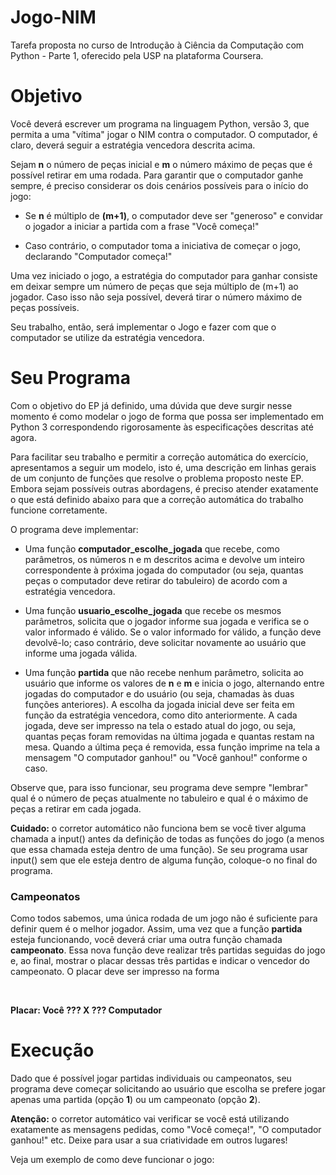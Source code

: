 # Jogo-NIM
Tarefa proposta no curso de Introdução à Ciência da Computação com Python - Parte 1, oferecido pela USP na plataforma Coursera.

<!-- Descrição da atividade -->
# Objetivo
<p>Você deverá escrever um programa na linguagem Python, versão 3, que permita a uma "vítima" jogar o NIM contra o computador. O computador, é claro, deverá seguir a estratégia vencedora descrita acima.</p>
<p>Sejam <b>n</b> o número de peças inicial e <b>m</b> o número máximo de peças que é possível retirar em uma rodada. Para garantir que o computador ganhe sempre, é preciso considerar os dois cenários possíveis para o início do jogo:</p>
  
  * Se <b>n</b> é múltiplo de <b>(m+1)</b>, o computador deve ser "generoso" e convidar o jogador a iniciar a partida com a frase "Você começa!"
  
  * Caso contrário, o computador toma a iniciativa de começar o jogo, declarando "Computador começa!"

<p>Uma vez iniciado o jogo, a estratégia do computador para ganhar consiste em deixar sempre um número de peças que seja múltiplo de (m+1) ao jogador. Caso isso não seja possível, deverá tirar o número máximo de peças possíveis.</p>
<p>Seu trabalho, então, será implementar o Jogo e fazer com que o computador se utilize da estratégia vencedora.</p>

# Seu Programa
<p>Com o objetivo do EP já definido, uma dúvida que deve surgir nesse momento é como modelar o jogo de forma que possa ser implementado em Python 3 correspondendo rigorosamente às especificações descritas até agora.</p>
<p>Para facilitar seu trabalho e permitir a correção automática do exercício, apresentamos a seguir um modelo, isto é, uma descrição em linhas gerais de um conjunto de funções que resolve o problema proposto neste EP. Embora sejam possíveis outras abordagens, é preciso atender exatamente o que está definido abaixo para que a correção automática do trabalho funcione corretamente.</p>
<p>O programa deve implementar:</p>

* Uma função <b>computador_escolhe_jogada</b> que recebe, como parâmetros, os números n e m descritos acima e devolve um inteiro correspondente à próxima jogada do computador (ou seja, quantas peças o computador deve retirar do tabuleiro) de acordo com a estratégia vencedora.

* Uma função <b>usuario_escolhe_jogada</b> que recebe os mesmos parâmetros, solicita que o jogador informe sua jogada e verifica se o valor informado é válido. Se o valor informado for válido, a função deve devolvê-lo; caso contrário, deve solicitar novamente ao usuário que informe uma jogada válida.

* Uma função <b>partida</b> que não recebe nenhum parâmetro, solicita ao usuário que informe os valores de <b>n</b> e <b>m</b> e inicia o jogo, alternando entre jogadas do computador e do usuário (ou seja, chamadas às duas funções anteriores). A escolha da jogada inicial deve ser feita em função da estratégia vencedora, como dito anteriormente. A cada jogada, deve ser impresso na tela o estado atual do jogo, ou seja, quantas peças foram removidas na última jogada e quantas restam na mesa. Quando a última peça é removida, essa função imprime na tela a mensagem "O computador ganhou!" ou "Você ganhou!" conforme o caso.

<p>Observe que, para isso funcionar, seu programa deve sempre "lembrar" qual é o número de peças atualmente no tabuleiro e qual é o máximo de peças a retirar em cada jogada.</p>
<p><b>Cuidado:</b> o corretor automático não funciona bem se você tiver alguma chamada a input() antes da definição de todas as funções do jogo (a menos que essa chamada esteja dentro de uma função). Se seu programa usar input() sem que ele esteja dentro de alguma função, coloque-o no final do programa.</p>

### Campeonatos
<p>Como todos sabemos, uma única rodada de um jogo não é suficiente para definir quem é o melhor jogador. Assim, uma vez que a função <b>partida</b> esteja funcionando, você deverá criar uma outra função chamada <b>campeonato</b>. Essa nova função deve realizar três partidas seguidas do jogo e, ao final, mostrar o placar dessas três partidas e indicar o vencedor do campeonato. O placar deve ser impresso na forma</p>
<br>
<p><b>Placar: Você ??? X ??? Computador</b></p>

# Execução
<p>Dado que é possível jogar partidas individuais ou campeonatos, seu programa deve começar solicitando ao usuário que escolha se prefere jogar apenas uma partida (opção <b>1</b>) ou um campeonato (opção <b>2</b>).</p>
<p><b>Atenção:</b> o corretor automático vai verificar se você está utilizando exatamente as mensagens pedidas, como "Você começa!", "O computador ganhou!" etc. Deixe para usar a sua criatividade em outros lugares!</p>
<p>Veja um exemplo de como deve funcionar o jogo:</p>
